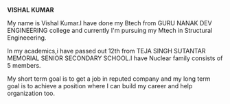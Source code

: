 **VISHAL KUMAR**

My name is Vishal Kumar.I have done my Btech from GURU NANAK DEV ENGINEERING college and currently I'm pursuing my Mtech in Structural Engineeering.

In my academics,i have passed out 12th from TEJA SINGH SUTANTAR MEMORIAL SENIOR SECONDARY SCHOOL.I have Nuclear family consists of 5 members.

My short term goal is to get a job in reputed company and my long term goal is to achieve a position where I can build my career and help organization too.
